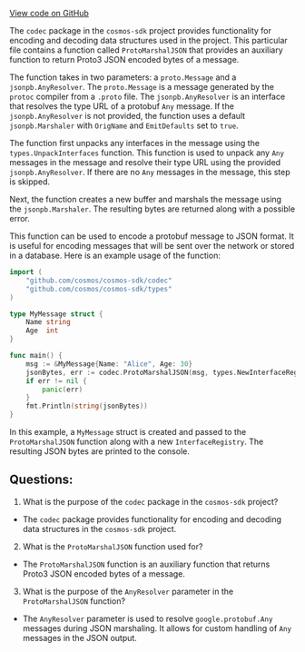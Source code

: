 [View code on GitHub](https://github.com/cosmos/cosmos-sdk.git/codec/json.go)

The `codec` package in the `cosmos-sdk` project provides functionality for encoding and decoding data structures used in the project. This particular file contains a function called `ProtoMarshalJSON` that provides an auxiliary function to return Proto3 JSON encoded bytes of a message.

The function takes in two parameters: a `proto.Message` and a `jsonpb.AnyResolver`. The `proto.Message` is a message generated by the `protoc` compiler from a `.proto` file. The `jsonpb.AnyResolver` is an interface that resolves the type URL of a protobuf `Any` message. If the `jsonpb.AnyResolver` is not provided, the function uses a default `jsonpb.Marshaler` with `OrigName` and `EmitDefaults` set to `true`.

The function first unpacks any interfaces in the message using the `types.UnpackInterfaces` function. This function is used to unpack any `Any` messages in the message and resolve their type URL using the provided `jsonpb.AnyResolver`. If there are no `Any` messages in the message, this step is skipped.

Next, the function creates a new buffer and marshals the message using the `jsonpb.Marshaler`. The resulting bytes are returned along with a possible error.

This function can be used to encode a protobuf message to JSON format. It is useful for encoding messages that will be sent over the network or stored in a database. Here is an example usage of the function:

```go
import (
    "github.com/cosmos/cosmos-sdk/codec"
    "github.com/cosmos/cosmos-sdk/types"
)

type MyMessage struct {
    Name string
    Age  int
}

func main() {
    msg := &MyMessage{Name: "Alice", Age: 30}
    jsonBytes, err := codec.ProtoMarshalJSON(msg, types.NewInterfaceRegistry())
    if err != nil {
        panic(err)
    }
    fmt.Println(string(jsonBytes))
}
```

In this example, a `MyMessage` struct is created and passed to the `ProtoMarshalJSON` function along with a new `InterfaceRegistry`. The resulting JSON bytes are printed to the console.
## Questions: 
 1. What is the purpose of the `codec` package in the `cosmos-sdk` project?
- The `codec` package provides functionality for encoding and decoding data structures in the `cosmos-sdk` project.

2. What is the `ProtoMarshalJSON` function used for?
- The `ProtoMarshalJSON` function is an auxiliary function that returns Proto3 JSON encoded bytes of a message.

3. What is the purpose of the `AnyResolver` parameter in the `ProtoMarshalJSON` function?
- The `AnyResolver` parameter is used to resolve `google.protobuf.Any` messages during JSON marshaling. It allows for custom handling of `Any` messages in the JSON output.